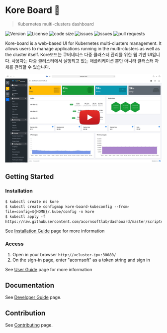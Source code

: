 # Kore Board :whale:
> Kubernetes multi-clusters dashboard

![Version](https://img.shields.io/github/release/acornsoftlab/dashboard) ![License](https://img.shields.io/github/license/acornsoftlab/dashboard) ![code size](https://img.shields.io/github/languages/code-size/acornsoftlab/dashboard)  ![issues](https://img.shields.io/github/issues/acornsoftlab/dashboard) ![issues](https://img.shields.io/github/issues-closed/acornsoftlab/dashboard) ![pull requests](https://img.shields.io/github/issues-pr-closed/acornsoftlab/dashboard) 

Kore-board is a web-based UI for Kubernetes multi-clusters management.  It allows users to manage applications running in the multi-clusters as well as the cluster itself.
Kore보드는 쿠버네티스 다중 클러스터 관리를 위한 웹 기반 UI입니다. 사용자는 다중 클러스터에서 실행되고 있는 애플리케이션 뿐만 아니라 클러스터 자체를 관리할 수 있습니다.

[![Screenshot](./docs/images/sc-youtube.jpg)](https://bit.ly/2RNrCx9)

## Getting Started

### Installation

```
$ kubectl create ns kore
$ kubectl create configmap kore-board-kubeconfig --from-file=config=${HOME}/.kube/config -n kore
$ kubectl apply -f https://raw.githubusercontent.com/acornsoftlab/dashboard/master/scripts/install/kuberntes/recommended.yaml
```
See [Installation Guide](./docs/user/installation.md) page for more information

### Access

1. Open in your browser `http://<cluster-ip>:30080/`
2. On the sign-in page, enter "acornsoft" as a token string and sign in


See [User Guide](./docs/user/README.md) page for more information

## Documentation

See [Developer Guide](./docs/developer/README.md) page.

## Contribution

See [Contributing](./CONTRIBUTING.md) page.